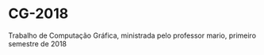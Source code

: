 # CG-2018
Trabalho de Computação Gráfica, ministrada pelo professor mario, primeiro semestre de 2018
